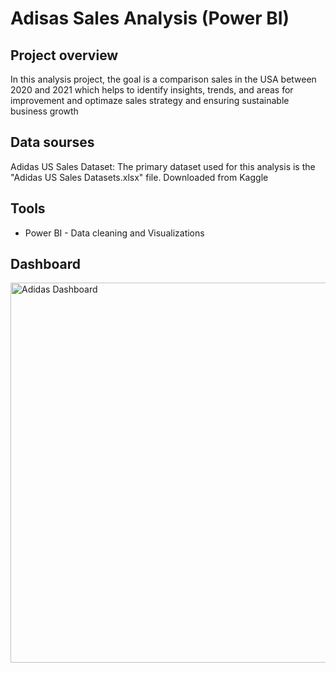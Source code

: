 # Adisas Sales Analysis (Power BI)

## Project overview 

In this analysis project, the goal  is a comparison sales in the USA between 2020 and 2021 which helps to identify insights, trends, and areas for improvement and optimaze sales strategy and ensuring sustainable business growth 

## Data sourses 

Adidas US Sales Dataset: The primary dataset used for this analysis is the "Adidas US Sales Datasets.xlsx" file. Downloaded from Kaggle 

## Tools 
- Power BI - Data cleaning and Visualizations

## Dashboard

<img width="608" alt="Adidas Dashboard " src="https://github.com/NiurguianaD/3.-Niu-port-Adidas-Sales-Analysis-Power-BI-/assets/147666182/552be2b9-c910-42c0-b08c-bcdbe8d48ac7">

